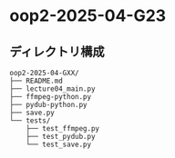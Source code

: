# oop2-2025-04-G23

## ディレクトリ構成
```
oop2-2025-04-GXX/
├── README.md
├── lecture04_main.py
├── ffmpeg-python.py
├── pydub-python.py
├── save.py
└── tests/
    ├── test_ffmpeg.py
    ├── test_pydub.py
    └── test_save.py
```

